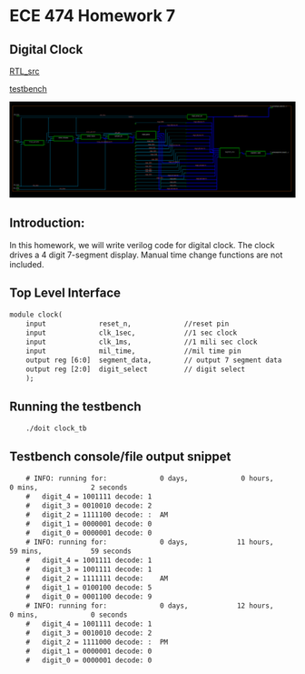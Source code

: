 # ECE 474 Homework 7
## Digital Clock

[RTL_src](../hw7_digitalclock_clock/rtl_src/clock.sv)

[testbench](../hw7_digitalclock_clock/rtl_src/clock_tb.sv)

![Image](../hw7_digitalclock_clock/blockschem.png)
<!-- ![Image](../hw7_digitalclock_clock/tbwaveform.PNG) -->

## Introduction:

In this homework, we will write verilog code for digital clock.
The clock drives a 4 digit 7-segment display.
Manual time change functions are not included.

## Top Level Interface
```
module clock(
    input             reset_n,             //reset pin
    input             clk_1sec,            //1 sec clock
    input             clk_1ms,             //1 mili sec clock
    input             mil_time,            //mil time pin
    output reg [6:0]  segment_data,        // output 7 segment data
    output reg [2:0]  digit_select         // digit select
    );
```

## Running the testbench
```
    ./doit clock_tb
```

## Testbench console/file output snippet
```
    # INFO: running for:             0 days,             0 hours,             0 mins,             2 seconds
    #   digit_4 = 1001111 decode: 1
    #   digit_3 = 0010010 decode: 2
    #   digit_2 = 1111100 decode: :  AM
    #   digit_1 = 0000001 decode: 0
    #   digit_0 = 0000001 decode: 0
    # INFO: running for:             0 days,            11 hours,            59 mins,            59 seconds
    #   digit_4 = 1001111 decode: 1
    #   digit_3 = 1001111 decode: 1
    #   digit_2 = 1111111 decode:    AM
    #   digit_1 = 0100100 decode: 5
    #   digit_0 = 0001100 decode: 9
    # INFO: running for:             0 days,            12 hours,             0 mins,             0 seconds
    #   digit_4 = 1001111 decode: 1
    #   digit_3 = 0010010 decode: 2
    #   digit_2 = 1111000 decode: :  PM
    #   digit_1 = 0000001 decode: 0
    #   digit_0 = 0000001 decode: 0
```
